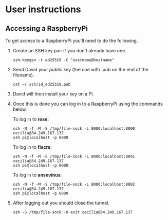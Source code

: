 # User instructions

## Accessing a RaspberryPi

To get access to a RaspberryPi you'll need to do the following.

1. Create an SSH key pair if you don't already have one.

   ```
   ssh-keygen -t ed25519 -C "username@hostname"
   ```
2. Send David your *public* key (the one with .pub on the end of the filename).
   ```
   cat ~/.ssh/id_ed25519.pub
   ```
3. David will then install your key on a Pi.
4. Once this is done you can log in to a RaspberryPi using the commands below.

   To log in to **rose**:
   ```
   ssh -N -f -M -S /tmp/file-sock -L 8000:localhost:8000 cecilia@34.249.167.137
   ssh pi@localhost -p 8000
   ```
   To log in to **fiacre**:
   ```
   ssh -N -f -M -S /tmp/file-sock -L 8000:localhost:8001 cecilia@34.249.167.137
   ssh pi@localhost -p 8000
   ```
   To log in to **ansovinus**:
   ```
   ssh -N -f -M -S /tmp/file-sock -L 8000:localhost:8002 cecilia@34.249.167.137
   ssh pi@localhost -p 8000
   ```
5. After logging out you should close the tunnel.
   ```
   ssh -S /tmp/file-sock -O exit cecilia@34.249.167.137
   ```

